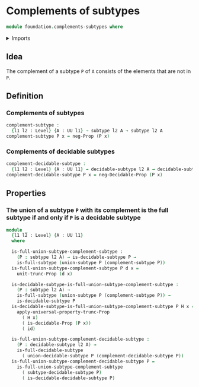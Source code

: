 # Complements of subtypes

```agda
module foundation.complements-subtypes where
```

<details><summary>Imports</summary>

```agda
open import foundation.decidable-propositions
open import foundation.decidable-subtypes
open import foundation.full-subtypes
open import foundation.functions
open import foundation.negation
open import foundation.propositional-truncations
open import foundation.unions-subtypes
open import foundation.universe-levels

open import foundation-core.subtypes
```

</details>

## Idea

The complement of a subtype `P` of `A` consists of the elements that are not in
`P`.

## Definition

### Complements of subtypes

```agda
complement-subtype :
  {l1 l2 : Level} {A : UU l1} → subtype l2 A → subtype l2 A
complement-subtype P x = neg-Prop (P x)
```

### Complements of decidable subtypes

```agda
complement-decidable-subtype :
  {l1 l2 : Level} {A : UU l1} → decidable-subtype l2 A → decidable-subtype l2 A
complement-decidable-subtype P x = neg-Decidable-Prop (P x)
```

## Properties

### The union of a subtype `P` with its complement is the full subtype if and only if `P` is a decidable subtype

```agda
module _
  {l1 l2 : Level} {A : UU l1}
  where

  is-full-union-subtype-complement-subtype :
    (P : subtype l2 A) → is-decidable-subtype P →
    is-full-subtype (union-subtype P (complement-subtype P))
  is-full-union-subtype-complement-subtype P d x =
    unit-trunc-Prop (d x)

  is-decidable-subtype-is-full-union-subtype-complement-subtype :
    (P : subtype l2 A) →
    is-full-subtype (union-subtype P (complement-subtype P)) →
    is-decidable-subtype P
  is-decidable-subtype-is-full-union-subtype-complement-subtype P H x =
    apply-universal-property-trunc-Prop
      ( H x)
      ( is-decidable-Prop (P x))
      ( id)

  is-full-union-subtype-complement-decidable-subtype :
    (P : decidable-subtype l2 A) →
    is-full-decidable-subtype
      ( union-decidable-subtype P (complement-decidable-subtype P))
  is-full-union-subtype-complement-decidable-subtype P =
    is-full-union-subtype-complement-subtype
      ( subtype-decidable-subtype P)
      ( is-decidable-decidable-subtype P)
```

